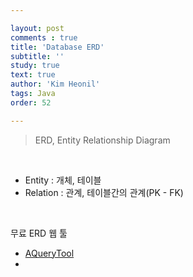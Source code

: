 ```yaml
---

layout: post
comments : true
title: 'Database ERD'
subtitle: ''
study: true
text: true
author: 'Kim Heonil'
tags: Java
order: 52

---
```


 
> ERD, Entity Relationship Diagram

<br>

- Entity : 개체, 테이블
- Relation : 관계, 테이블간의 관계(PK - FK)

<br>

무료 ERD 웹 툴

- [AQueryTool](https://aquerytool.com/)
- 

<br><br>